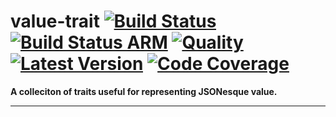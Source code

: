 # value-trait [![Build Status]][value-trait-build] [![Build Status ARM]][drone.io] [![Quality]][value-trait-quality]  [![Latest Version]][crates.io] [![Code Coverage]][codecov.io]

[Build Status ARM]: https://cloud.drone.io/api/badges/simd-lite/value-trait/status.svg
[drone.io]: https://cloud.drone.io/simd-lite/value-trait
[Build Status]: https://github.com/simd-lite/value-trait/workflows/Tests/badge.svg
[value-trait-build]: https://github.com/simd-lite/value-trait/actions?query=workflow%3ATests
[Quality]: https://github.com/simd-lite/value-trait/workflows/Quality/badge.svg
[value-trait-quality]: https://github.com/simd-lite/value-trait/actions?query=workflow%3AQuality
[Latest Version]: https://img.shields.io/crates/v/value-trait.svg
[crates.io]: https://crates.io/crates/value-trait
[Code Coverage]: https://codecov.io/gh/simd-lite/value-trait/badge.svg
[codecov.io]: https://codecov.io/gh/simd-lite/value-trait

**A colleciton of traits useful for representing JSONesque value.**

---

